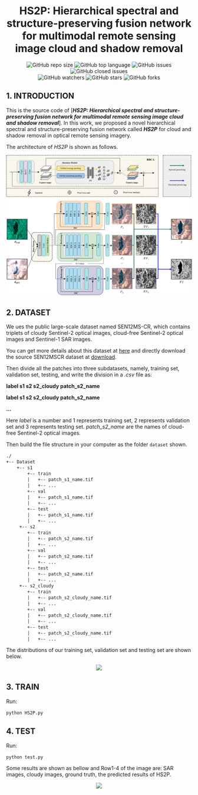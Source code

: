 <div align="center">
<h1>HS2P: Hierarchical spectral and structure-preserving fusion network for
multimodal remote sensing image cloud and shadow removal</h1>
</div>

<div align="center">
<img alt="GitHub repo size" src="https://img.shields.io/github/repo-size/weifanyi515/HS2P?color=green"> <img alt="GitHub top language" src="https://img.shields.io/github/languages/top/weifanyi515/HS2P">  <img alt="GitHub issues" src="https://img.shields.io/github/issues/weifanyi515/HS2P"> <img alt="GitHub closed issues" src="https://img.shields.io/github/issues-closed/weifanyi515/HS2P?color=red">
</div>
<div align="center">
<img alt="GitHub watchers" src="https://img.shields.io/github/watchers/weifanyi515/HS2P?style=social"> <img alt="GitHub stars" src="https://img.shields.io/github/stars/weifanyi515/HS2P?style=social"> <img alt="GitHub forks" src="https://img.shields.io/github/forks/weifanyi515/HS2P?style=social">
</div>


## 1. INTRODUCTION

This is the source code of [***HS2P: Hierarchical spectral and structure-preserving fusion network for multimodal remote sensing image cloud and shadow removal***]. In this work, we proposed a novel hierarchical spectral and structure-preserving fusion network called ***HS2P*** for cloud and shadow removal in optical remote sensing imagery.

The architecture of *HS2P* is shown as follows.

<div align="center"><img src="./read_images/hs2parchi.png"></div>


## 2. DATASET

We ues the public large-scale dataset named SEN12MS-CR, which contains triplets of cloudy Sentinel-2 optical images, cloud-free Sentinel-2 optical images and Sentinel-1 SAR images.

You can get more details about this dataset at [here](https://mediatum.ub.tum.de/1554803) and directly download the source SEN12MSCR dataset at [download](https://mediatum.ub.tum.de/1554803).

Then divide all the patches into three subdatasets, namely, training set, validation set, testing, and write the division in a *.csv* file as:

**label s1 s2 s2_cloudy patch_s2_name**

**label s1 s2 s2_cloudy patch_s2_name**

**...**

Here *label* is a number and 1 represents training set, 2 represents validation set and 3 represents testing set. *patch_s2_name* are the names of cloud-free Sentinel-2 optical images.

Then build the file structure in your computer as the folder `dataset` shown. 

```
./
+-- Dataset
    +--	s1
        +-- train
        |   +-- patch_s1_name.tif
        |   +-- ...
        +-- val
        |   +-- patch_s1_name.tif
        |   +-- ...
        +-- test
        |   +-- patch_s1_name.tif
        |   +-- ...
     +-- s2
        +-- train
        |   +-- patch_s2_name.tif
        |   +-- ...
        +-- val
        |   +-- patch_s2_name.tif
        |   +-- ...
        +-- test
        |   +-- patch_s2_name.tif
        |   +-- ...
     +-- s2_cloudy
        +-- train
        |   +-- patch_s2_cloudy_name.tif
        |   +-- ...
        +-- val
        |   +-- patch_s2_cloudy_name.tif
        |   +-- ...
        +-- test
        |   +-- patch_s2_cloudy_name.tif
        |   +-- ...
```

The distributions of our training set, validation set and testing set are shown below.

<div align="center"><img src="./read_images/data.png"></div>


## 3. TRAIN

Run:

```bash
python HS2P.py
```


## 4. TEST

Run:

```bash
python test.py
```

Some results are shown as bellow and Row1-4 of the image are: SAR images, cloudy images, ground truth, the predicted results of HS2P.

<div align="center"><img src="./read_images/results.png"></div>







